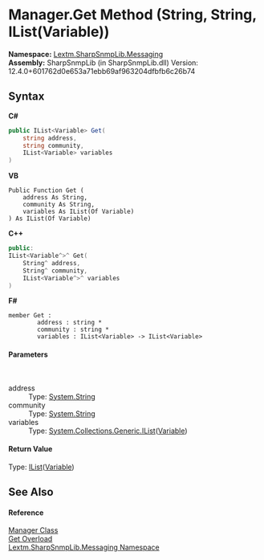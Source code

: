 # Manager.Get Method (String, String, IList(Variable))
 

**Namespace:**&nbsp;<a href="N_Lextm_SharpSnmpLib_Messaging">Lextm.SharpSnmpLib.Messaging</a><br />**Assembly:**&nbsp;SharpSnmpLib (in SharpSnmpLib.dll) Version: 12.4.0+601762d0e653a71ebb69af963204dfbfb6c26b74

## Syntax

**C#**<br />
``` C#
public IList<Variable> Get(
	string address,
	string community,
	IList<Variable> variables
)
```

**VB**<br />
``` VB
Public Function Get ( 
	address As String,
	community As String,
	variables As IList(Of Variable)
) As IList(Of Variable)
```

**C++**<br />
``` C++
public:
IList<Variable^>^ Get(
	String^ address, 
	String^ community, 
	IList<Variable^>^ variables
)
```

**F#**<br />
``` F#
member Get : 
        address : string * 
        community : string * 
        variables : IList<Variable> -> IList<Variable> 

```


#### Parameters
&nbsp;<dl><dt>address</dt><dd>Type: <a href="https://docs.microsoft.com/dotnet/api/system.string" target="_blank" rel="noopener noreferrer">System.String</a><br /></dd><dt>community</dt><dd>Type: <a href="https://docs.microsoft.com/dotnet/api/system.string" target="_blank" rel="noopener noreferrer">System.String</a><br /></dd><dt>variables</dt><dd>Type: <a href="https://docs.microsoft.com/dotnet/api/system.collections.generic.ilist-1" target="_blank" rel="noopener noreferrer">System.Collections.Generic.IList</a>(<a href="T_Lextm_SharpSnmpLib_Variable">Variable</a>)<br /></dd></dl>

#### Return Value
Type: <a href="https://docs.microsoft.com/dotnet/api/system.collections.generic.ilist-1" target="_blank" rel="noopener noreferrer">IList</a>(<a href="T_Lextm_SharpSnmpLib_Variable">Variable</a>)

## See Also


#### Reference
<a href="T_Lextm_SharpSnmpLib_Messaging_Manager">Manager Class</a><br /><a href="Overload_Lextm_SharpSnmpLib_Messaging_Manager_Get">Get Overload</a><br /><a href="N_Lextm_SharpSnmpLib_Messaging">Lextm.SharpSnmpLib.Messaging Namespace</a><br />